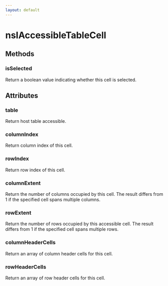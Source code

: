```yaml
---
layout: default
---
```


# nsIAccessibleTableCell #

## Methods ##

### isSelected ###

Return a boolean value indicating whether this cell is selected.


## Attributes ##

### table ###

Return host table accessible.


### columnIndex ###

Return column index of this cell.


### rowIndex ###

Return row index of this cell.


### columnExtent ###

Return the number of columns occupied by this cell. The result differs
from 1 if the specified cell spans multiple columns.


### rowExtent ###

Return the number of rows occupied by this accessible cell. The result
differs from 1 if the specified cell spans multiple rows.


### columnHeaderCells ###

Return an array of column header cells for this cell.


### rowHeaderCells ###

Return an array of row header cells for this cell.

